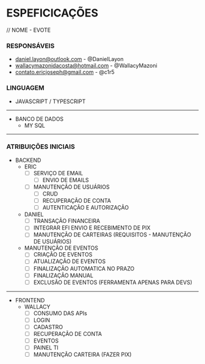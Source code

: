 # ESPEFICICAÇÕES

// NOME - EVOTE

### RESPONSÁVEIS
  - daniel.layon@outlook.com - @DanielLayon
  - wallacymazonidacosta@hotmail.com - @WallacyMazoni
  - contato.ericjoseph@gmail.com - @c1r5

### LINGUAGEM
  - JAVASCRIPT / TYPESCRIPT
---

- BANCO DE DADOS
  - MY SQL
---

### ATRIBUIÇÕES INICIAIS
- BACKEND
  - ERIC
    - [ ] SERVIÇO DE EMAIL
      - [ ] ENVIO DE EMAILS
    - [ ] MANUTENÇÃO DE USUÁRIOS
      - [ ] CRUD
      - [ ] RECUPERAÇÃO DE CONTA
      - [ ] AUTENTICAÇÃO E AUTORIZAÇÃO
  - DANIEL
    - [ ] TRANSAÇÃO FINANCEIRA
    - [ ] INTEGRAR EFI ENVIO E RECEBIMENTO DE PIX
    - [ ] MANUTENÇÃO DE CARTEIRAS (REQUISITOS - MANUTENÇÃO DE USUÁRIOS)

  - MANUTENÇÃO DE EVENTOS
    - [ ] CRIAÇÃO DE EVENTOS
    - [ ] ATUALIZAÇÃO DE EVENTOS
    - [ ] FINALIZAÇÃO AUTOMATICA NO PRAZO
    - [ ] FINALIZAÇÃO MANUAL
    - [ ] EXCLUSÃO DE EVENTOS (FERRAMENTA APENAS PARA DEVS)

---

- FRONTEND
  - WALLACY
    - [ ] CONSUMO DAS APIs
    - [ ] LOGIN
    - [ ] CADASTRO
    - [ ] RECUPERAÇÃO DE CONTA
    - [ ] EVENTOS
    - [ ] PAINEL TI
    - [ ] MANUTENÇÃO CARTEIRA (FAZER PIX)

